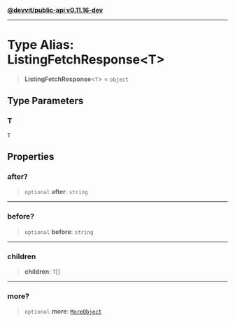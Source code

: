 [**@devvit/public-api v0.11.16-dev**](../../README.md)

---

# Type Alias: ListingFetchResponse\<T\>

> **ListingFetchResponse**\<`T`\> = `object`

## Type Parameters

### T

`T`

## Properties

<a id="after"></a>

### after?

> `optional` **after**: `string`

---

<a id="before"></a>

### before?

> `optional` **before**: `string`

---

<a id="children"></a>

### children

> **children**: `T`[]

---

<a id="more"></a>

### more?

> `optional` **more**: [`MoreObject`](MoreObject.md)
